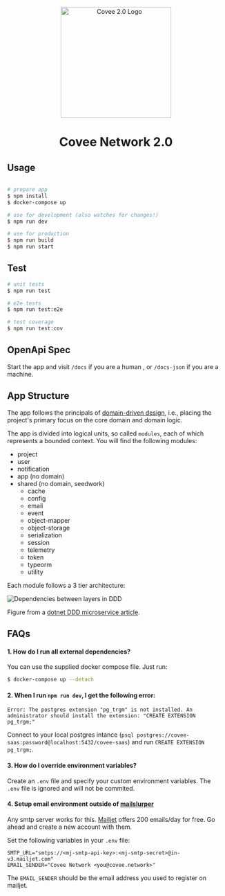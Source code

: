 <p align="center">
  <img src="https://res-4.cloudinary.com/crunchbase-production/image/upload/c_lpad,h_256,w_256,f_auto,q_auto:eco/lfswynxziggdnjunyaxo" width="256" alt="Covee 2.0 Logo" />
</p>
<h1 align="center">Covee Network 2.0</h1>

## Usage

```bash

# prepare app
$ npm install
$ docker-compose up

# use for development (also watches for changes!)
$ npm run dev

# use for production
$ npm run build
$ npm run start
```

## Test

```bash
# unit tests
$ npm run test

# e2e tests
$ npm run test:e2e

# test coverage
$ npm run test:cov
```

## OpenApi Spec

Start the app and visit `/docs` if you are a human , or `/docs-json` if you are a machine.

## App Structure

The app follows the principals of [domain-driven design](https://dddcommunity.org/learning-ddd/what_is_ddd/), i.e., placing the project's primary focus on the core domain and domain logic.


The app is divided into logical units, so called `modules`, each of which represents a bounded context. You will find the following modules:

- project 
- user
- notification
- app (no domain)
- shared (no domain, seedwork)
  - cache
  - config
  - email
  - event
  - object-mapper
  - object-storage
  - serialization
  - session
  - telemetry
  - token
  - typeorm
  - utility

Each module follows a 3 tier architecture:

![Dependencies between layers in DDD](https://docs.microsoft.com/en-us/dotnet/architecture/microservices/microservice-ddd-cqrs-patterns/media/ddd-oriented-microservice/ddd-service-layer-dependencies.png)

Figure from a [dotnet DDD microservice article](https://docs.microsoft.com/en-us/dotnet/architecture/microservices/microservice-ddd-cqrs-patterns/ddd-oriented-microservice).

## FAQs

#### 1. How do I run all external dependencies?

You can use the supplied docker compose file. Just run:

```sh
$ docker-compose up --detach
```

#### 2. When I run `npm run dev`, I get the following error: 

```
Error: The postgres extension "pg_trgm" is not installed. An administrator should install the extension: "CREATE EXTENSION pg_trgm;"
```

 Connect to your local postgres intance (`psql postgres://covee-saas:password@localhost:5432/covee-saas`) and run `CREATE EXTENSION pg_trgm;`.

 #### 3. How do I override environment variables?

 Create an `.env` file and specify your custom environment variables. The `.env` file is ignored and will not be commited.

 #### 4. Setup email environment outside of [mailslurper](http://mailslurper.com/)

Any smtp server works for this. [Mailjet](https://www.mailjet.com/) offers 200 emails/day for free. Go ahead and create a new account with them.

Set the following variables in your `.env` file:
```
SMTP_URL="smtps://<mj-smtp-api-key>:<mj-smtp-secret>@in-v3.mailjet.com"
EMAIL_SENDER="Covee Network <you@covee.network>"
```

The `EMAIL_SENDER` should be the email address you used to register on mailjet.